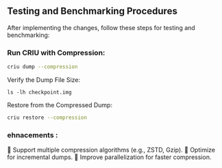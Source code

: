 ## Testing and Benchmarking Procedures

After implementing the changes, follow these steps for testing and benchmarking:

### Run CRIU with Compression:
```bash
criu dump --compression
```
Verify the Dump File Size:
```linux
ls -lh checkpoint.img
```
Restore from the Compressed Dump:
``` bash
criu restore --compression
```
### ehnacements :
🔹 Support multiple compression algorithms (e.g., ZSTD, Gzip).
🔹 Optimize for incremental dumps.
🔹 Improve parallelization for faster compression.
